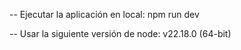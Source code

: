 -- Ejecutar la aplicación en local:
npm run dev

-- Usar la siguiente versión de node:
v22.18.0 (64-bit)